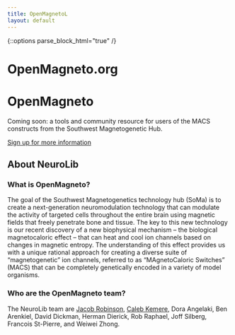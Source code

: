 ```yaml
---
title: OpenMagnetoL
layout: default
---
```


{::options parse_block_html="true" /}

<div class="jumbotron">
<h1 class="hidden-xs">OpenMagneto.org</h1>
<h1 class="visible-xs">OpenMagneto</h1>

<p class="lead">Coming soon: a tools and community resource for users of the MACS constructs from the
Southwest Magnetogenetic Hub.</p>

<p><a class="btn btn-lg btn-success" style="white-space: normal !important; word-wrap: break-word;" 
      href="/signup/" role="button">Sign up for more information</a></p>
</div>

<div class="row marketing">

## <a name="about"></a>About NeuroLib

### What is OpenMagneto?

The goal of the Southwest Magnetogenetics technology hub (SoMa) is to create a next-generation
neuromodulation technology that can modulate the activity of targeted cells throughout the
entire brain using magnetic fields that freely penetrate bone and tissue. The key to this new
technology is our recent discovery of a new biophysical mechanism – the biological
magnetocaloric effect – that can heat and cool ion channels based on changes in magnetic
entropy. The understanding of this effect provides us with a unique rational approach for
creating a diverse suite of “magnetogenetic” ion channels, referred to as “MAgnetoCaloric
Switches” (MACS) that can be completely genetically encoded in a variety of model organisms.

### Who are the OpenMagneto team?

The NeuroLib team are [Jacob Robinson](http://robinsonlab.com), [Caleb
Kemere](http://rnel.rice.edu), Dora Angelaki, Ben Arenkiel, David Dickman, Herman Dierick,
Rob Raphael, Joff Silberg, Francois St-Pierre, and Weiwei Zhong.
</div>


